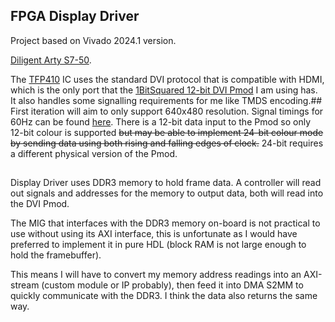 ## **FPGA Display Driver**

Project based on Vivado 2024.1 version.

[Diligent Arty S7-50](https://digilent.com/reference/programmable-logic/arty-s7/start).

The [TFP410](https://www.ti.com/product/TFP410?bm-verify=AAQAAAAJ_____4FHhq0tasmGcMa9prB263ygBXKuQsg_7dFPQxqPj-rxjDq3Wz-KMwdWiaZPfFitZpzsQEb5PnOWoiFK_uhZgAUW4UbhSwdYekf2fASXAnQYFyLCRG_2hJsqGTNi5QGg7Ag2gQt9vrdOY7xv_pJNGnVYtEuejURS8mvi3uo1ucTJKcjBs50Lr7vSwaSH-x890nJySP_DOJkcuBanTBoBXxGmV1ndTiKhCRhdKEZFPZ85CoH9oSvj66mEmEn1QEq0_QgDrftPm_UCKhtHbHBJ0zB84tAHoY4uRC5rybUwOwChhko) IC uses the standard DVI protocol that is compatible with HDMI, which is the only port that the [1BitSquared 12-bit DVI Pmod](https://1bitsquared.com/products/pmod-digital-video-interface) I am using has. It also handles some signalling requirements for me like TMDS encoding.##
First iteration will aim to only support 640x480 resolution. Signal timings for 60Hz can be found [here](http://tinyvga.com/vga-timing/640x480@60Hz).
There is a 12-bit data input to the Pmod so only 12-bit colour is supported ~~but may be able to implement 24-bit colour mode by sending data using both rising and falling edges of clock.~~ 24-bit requires a different physical version of the Pmod.
##
Display Driver uses DDR3 memory to hold frame data. A controller will read out signals and addresses for the memory to output data, both will read into the DVI Pmod.

The MIG that interfaces with the DDR3 memory on-board is not practical to use without using its AXI interface, this is unfortunate as I would have preferred to implement it in pure HDL (block RAM is not large enough to hold the framebuffer).

This means I will have to convert my memory address readings into an AXI-stream (custom module or IP probably), then feed it into DMA S2MM to quickly communicate with the DDR3. I think the data also returns the same way.

